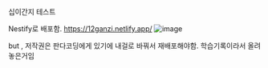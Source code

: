 십이간지 테스트

Nestify로 배포함.
https://12ganzi.netlify.app/
![image](https://user-images.githubusercontent.com/87532431/203004567-bc68d77f-30c7-4010-8555-75af75751a69.png)

but , 저작권은 판다코딩에게 있기에 내걸로 바꿔서 재배포해야함. 
학습기록이라서 올려놓은거임 
